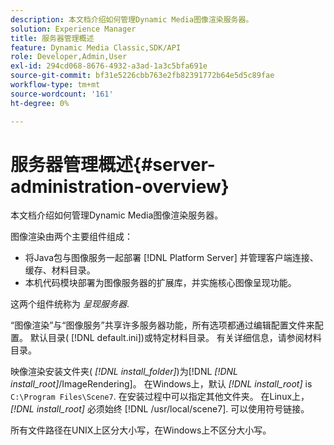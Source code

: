 ```yaml
---
description: 本文档介绍如何管理Dynamic Media图像渲染服务器。
solution: Experience Manager
title: 服务器管理概述
feature: Dynamic Media Classic,SDK/API
role: Developer,Admin,User
exl-id: 294cd068-8676-4932-a3ad-1a3c5bfa691e
source-git-commit: bf31e5226cbb763e2fb82391772b64e5d5c89fae
workflow-type: tm+mt
source-wordcount: '161'
ht-degree: 0%

---
```


# 服务器管理概述{#server-administration-overview}

本文档介绍如何管理Dynamic Media图像渲染服务器。

图像渲染由两个主要组件组成：

* 将Java包与图像服务一起部署 [!DNL Platform Server] 并管理客户端连接、缓存、材料目录。
* 本机代码模块部署为图像服务器的扩展库，并实施核心图像呈现功能。

这两个组件统称为 *呈现服务器*.

“图像渲染”与“图像服务”共享许多服务器功能，所有选项都通过编辑配置文件来配置。 默认目录( [!DNL default.ini])或特定材料目录。 有关详细信息，请参阅材料目录。

映像渲染安装文件夹( *[!DNL install_folder]*)为[!DNL *[!DNL install_root]*/ImageRendering]。 在Windows上，默认 *[!DNL install_root]* is `C:\Program Files\Scene7`. 在安装过程中可以指定其他文件夹。 在Linux上， *[!DNL install_root]* 必须始终 [!DNL /usr/local/scene7]. 可以使用符号链接。

所有文件路径在UNIX上区分大小写，在Windows上不区分大小写。

